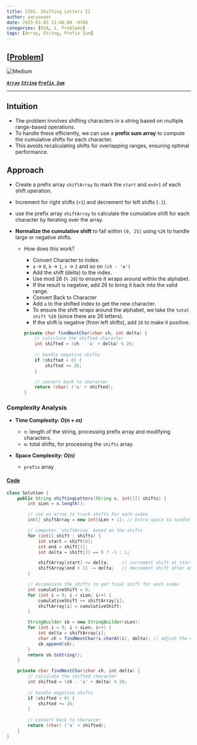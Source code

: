 ```yaml
---
title: 2381. Shifting Letters II
author: aaryaveer
date: 2025-01-05 11:48:00 -0700
categories: [DSA, 1. Problems]
tags: [Array, String, Prefix Sum]
---
```


## [[Problem](https://leetcode.com/problems/shifting-letters-ii/description/)]

<!-- ![Easy](https://img.shields.io/badge/Easy-green?style=for-the-badge)  -->
![Medium](https://img.shields.io/badge/Medium-yellow?style=for-the-badge)  
<!-- ![Hard](https://img.shields.io/badge/Hard-red?style=for-the-badge) -->

[**_`Array`_**](https://akr2803.github.io/tags/array/) [**_`String`_**](https://akr2803.github.io/tags/string/) [**_`Prefix Sum`_**](https://akr2803.github.io/tags/prefix-sum/)

---

## Intuition

- The problem involves shifting characters in a string based on multiple range-based operations. 
- To handle these efficiently, we can use a **prefix sum array** to compute the cumulative shifts for each character. 
- This avoids recalculating shifts for overlapping ranges, ensuring optimal performance.

## Approach

- Create a prefix array `shiftArray` to mark the `start` and `end+1` of each shift operation.
- Increment for right shifts (`+1`) and decrement for left shifts (`-1`).

- use the prefix array `shiftArray` to calculate the cumulative shift for each character by iterating over the array.

- **Normalize the cumulative shift** to fall within `[0, 25]` using `%26` to handle large or negative shifts.
    - How does this work?
        - Convert Character to Index:
        - `a` -> `0`, `b` -> `1`, `c` -> `2` and so on `(ch - 'a')`
        -  Add the shift (delta) to the index.
        - Use mod 26 (`% 26`) to ensure it wraps around within the alphabet.
        - If the result is negative, add 26 to bring it back into the valid range.
        - Convert Back to Character
        - Add `a` to the shifted index to get the new character.
        - To ensure the shift wraps around the alphabet, we take the `total shift %26` (since there are 26 letters).
        - If the shift is negative (from left shifts), add `26` to make it positive.

        ```java
        private char findNextChar(char ch, int delta) {
            // calculate the shifted character
            int shifted = (ch - 'a' + delta) % 26;
            
            // handle negative shifts
            if (shifted < 0) {
                shifted += 26; 
            }

            // convert back to character
            return (char) ('a' + shifted);
        }
        ```

### Complexity Analysis

- **Time Complexity: _O(n + m)_**  
  - `n`: length of the string, processing prefix array and modifying characters.
  - `m`: total shifts, for processing the `shifts` array.

- **Space Complexity: _O(n)_**  
  - `prefix` array

#### [Code](https://github.com/AKR-2803/DSA-Declassified/blob/main/POTD-Leetcode/January/code/ShiftingLettersII.java)

```java
class Solution {
    public String shiftingLetters(String s, int[][] shifts) {
        int sLen = s.length();

        // use an array to track shifts for each index
        int[] shiftArray = new int[sLen + 1]; // Extra space to handle end+1

        // computer `shiftArray` based on the shifts
        for (int[] shift : shifts) {
            int start = shift[0];
            int end = shift[1];
            int delta = shift[2] == 0 ? -1 : 1;

            shiftArray[start] += delta;     // increment shift at start
            shiftArray[end + 1] -= delta;   // decrement shift after end
        }

        // Accumulate the shifts to get final shift for each index
        int cumulativeShift = 0;
        for (int i = 0; i < sLen; i++) {
            cumulativeShift += shiftArray[i];
            shiftArray[i] = cumulativeShift;
        }

        StringBuilder sb = new StringBuilder(sLen);
        for (int i = 0; i < sLen; i++) {
            int delta = shiftArray[i];
            char ch = findNextChar(s.charAt(i), delta); // adjust the character
            sb.append(ch);
        }
        return sb.toString();
    }

    private char findNextChar(char ch, int delta) {
        // calculate the shifted character
        int shifted = (ch - 'a' + delta) % 26;
        
        // handle negative shifts
        if (shifted < 0) {
            shifted += 26; 
        }
        
        // convert back to character
        return (char) ('a' + shifted);
    }
}
```